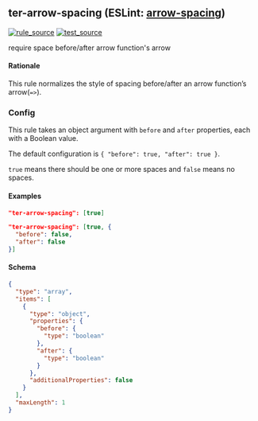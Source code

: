 <!-- Start:AutoDoc:: Modify `src/readme/rules.ts` and run `gulp readme` to update block -->
## ter-arrow-spacing (ESLint: [arrow-spacing](http://eslint.org/docs/rules/arrow-spacing))
[![rule_source](https://img.shields.io/badge/%F0%9F%93%8F%20rule-source-green.svg)](https://github.com/buzinas/tslint-eslint-rules/blob/master/src/rules/terArrowSpacingRule.ts)
[![test_source](https://img.shields.io/badge/%F0%9F%93%98%20test-source-blue.svg)](https://github.com/buzinas/tslint-eslint-rules/blob/master/src/test/rules/terArrowSpacingRuleTests.ts)

require space before/after arrow function's arrow

#### Rationale

This rule normalizes the style of spacing before/after an arrow function’s arrow(`=>`).

### Config

This rule takes an object argument with `before` and `after` properties, each with a
Boolean value.

The default configuration is `{ "before": true, "after": true }`.

`true` means there should be one or more spaces and `false` means no spaces.

#### Examples

```json
"ter-arrow-spacing": [true]
```

```json
"ter-arrow-spacing": [true, {
  "before": false,
  "after": false
}]
```
#### Schema

```json
{
  "type": "array",
  "items": [
    {
      "type": "object",
      "properties": {
        "before": {
          "type": "boolean"
        },
        "after": {
          "type": "boolean"
        }
      },
      "additionalProperties": false
    }
  ],
  "maxLength": 1
}
```
<!-- End:AutoDoc -->
